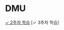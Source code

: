 # DMU
[✓ 2주차 학습](https://github.com/chaeunbi0411/DMU/blob/main/2%EC%A3%BC%EC%B0%A8%20%ED%95%99%EC%8A%B5.md)
[✓ 3주차 학습]
